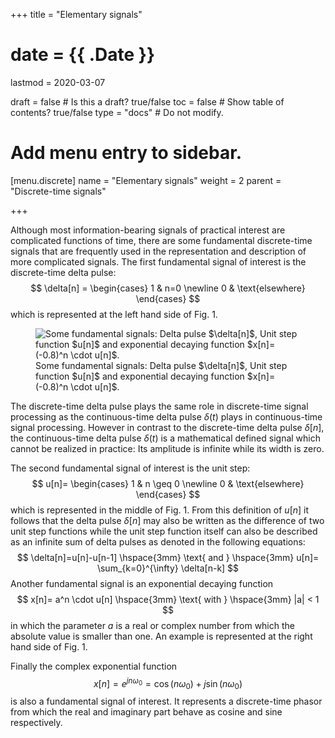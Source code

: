 +++
title = "Elementary signals"

# date = {{ .Date }}
lastmod = 2020-03-07

draft = false  # Is this a draft? true/false
toc = false  # Show table of contents? true/false
type = "docs"  # Do not modify.

# Add menu entry to sidebar.
[menu.discrete]
  name = "Elementary signals"
  weight = 2
  parent = "Discrete-time signals"


+++

Although most information-bearing signals of practical interest are complicated functions of time, there are some fundamental discrete-time signals that are frequently used in the representation and description of more complicated signals.
The first fundamental signal of interest is the discrete-time delta pulse:
$$
\delta[n] =
\begin{cases}
1 & n=0 \newline
0 & \text{elsewhere}
\end{cases}
$$
which is represented at the left hand side of Fig. 1.
<div style="max-width: 800px; margin: auto">
  <figure>
    <img
      src="/../files/7.Images/discrete/signals/fundamentalsignals.svg"
      alt="Some fundamental signals: Delta pulse $\delta[n]$, Unit step function $u[n]$ and exponential decaying function $x[n]=(-0.8)^n \cdot u[n]$."
    />
    <figcaption class=numbered>
      Some fundamental signals: Delta pulse $\delta[n]$, Unit step function $u[n]$ and exponential decaying function $x[n]=(-0.8)^n \cdot u[n]$.
    </figcaption>
  </figure>
</div>

The discrete-time delta pulse plays the same role in discrete-time signal processing as the continuous-time delta pulse $\delta(t)$ plays in continuous-time signal processing. However in contrast to the discrete-time delta pulse $\delta[n]$, the continuous-time delta pulse $\delta(t)$ is a mathematical defined signal which cannot be realized in practice: Its amplitude is infinite while its width is zero.

The second fundamental signal of interest is the unit step:
$$
u[n]=
\begin{cases}
1 & n \geq 0 \newline
0 & \text{elsewhere}
\end{cases}
$$
which is represented in the middle of Fig. 1.
From this definition of $u[n]$ it follows that the delta pulse $\delta[n]$ may also be written as the difference of two unit step functions while the unit step function itself can also be described as an infinite sum of delta pulses as denoted in the following equations:
$$
\delta[n]=u[n]-u[n-1] \hspace{3mm} \text{ and } \hspace{3mm} u[n]= \sum_{k=0}^{\infty} \delta[n-k]
$$
Another fundamental signal is an exponential decaying function
$$
x[n]= a^n \cdot u[n] \hspace{3mm} \text{ with } \hspace{3mm} |a| < 1
$$
in which the parameter $a$ is a real or complex number from which the absolute value is smaller than one.  An example is represented at the right hand side of Fig. 1.

Finally the complex exponential function
$$
x[n]= e^{jn \omega_0} = \cos (n \omega_0) + j \sin (n \omega_0)
$$
is also a fundamental signal of interest. It represents a discrete-time phasor from which the real and imaginary part behave as cosine and sine respectively.

